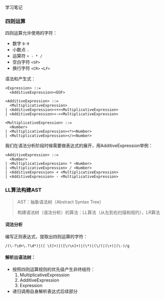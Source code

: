 学习笔记

### 四则运算

四则运算允许使用的字符：

- 数字 `0-9`
- 小数点 `.`
- 运算符 `+ - * /`
- 空白字符 `<SP>`
- 换行字符 `<CR>` `<LF>`

语法和产生式：

```text
<Expression> ::=
  <AdditiveExpression><EOF>

<AdditiveExpression> ::=
  <MultiplicativeExpression>
| <AdditiveExpression><+><MultiplicativeExpression>
| <AdditiveExpression><-><MultiplicativeExpression>

<MultiplicativeExpression> ::=
  <Number>
| <MultiplicativeExpression><*><Number>
| <MultiplicativeExpression></><Number>
```

我们在语法分析阶段时候需要做表达式的展开，用AdditiveExpression举例：
```text
<AdditiveExpression> ::=
  <Number>
| <MultiplicativeExpression> * <Number>
| <MultiplicativeExpression> / <Number>
| <AdditiveExpression> + <MultiplicativeExpression>
| <AdditiveExpression> - <MultiplicativeExpression>
```

### LL算法构建AST


> AST：抽象语法树（Abstract Syntax Tree）
> 
> 构建语法树（语法分析）的算法：LL算法（从左到右扫描和规约），LR算法

#### 词法分析

编写正则表达式，提取出四则运算的字符：

```regexp
/(\-?\d+\.?\d*)|([ \t]+)|([\r\n]+)|(\*)|(\/)|(\+)|(\-)/g
```

#### 解析出语法树：

- 按照四则运算规则的优先级产生非终结符：
  1. MultiplicativeExpression
  1. AdditiveExpression
  1. Expression
- 递归调用自身解析表达式后续部分